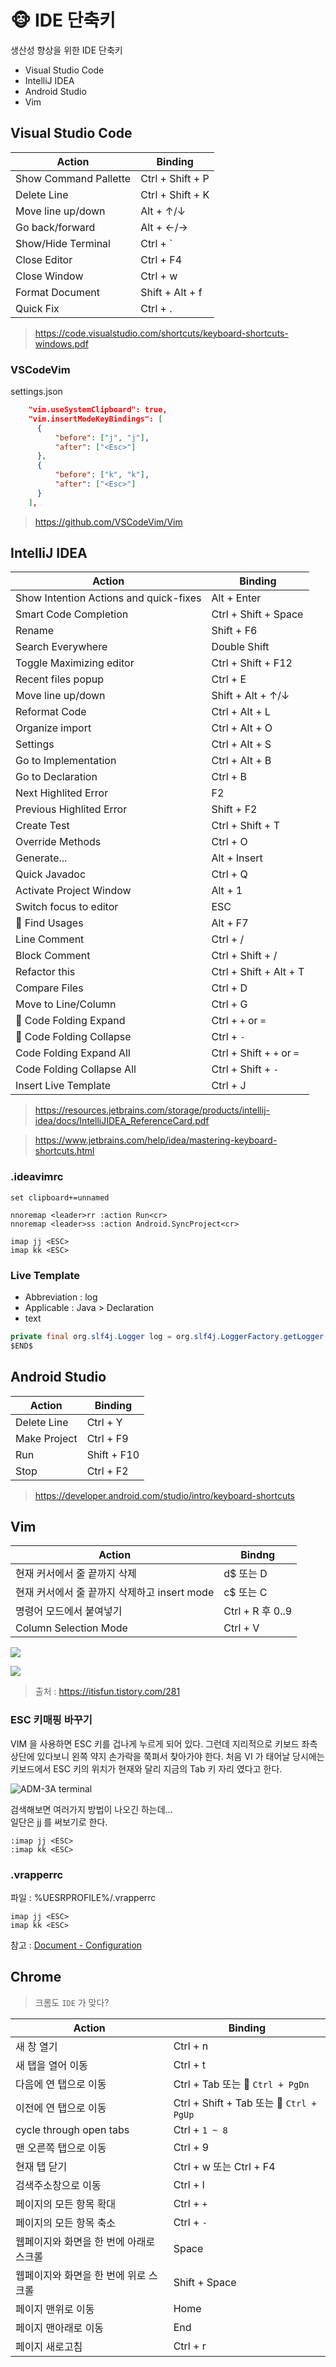 # 🐵 IDE 단축키

생산성 향상을 위한 IDE 단축키

* Visual Studio Code
* IntelliJ IDEA
* Android Studio
* Vim

## Visual Studio Code

Action | Binding
--- | ---
Show Command Pallette | Ctrl + Shift + P
Delete Line | Ctrl + Shift + K | 
Move line up/down | Alt + ↑/↓ | 
Go back/forward | Alt + ←/→ | 
Show/Hide Terminal | Ctrl + ` | 
Close Editor | Ctrl + F4 | 
Close Window | Ctrl + w | 
Format Document | Shift + Alt + f |
Quick Fix | Ctrl + .|

> https://code.visualstudio.com/shortcuts/keyboard-shortcuts-windows.pdf

### VSCodeVim

settings.json

```json
    "vim.useSystemClipboard": true,
    "vim.insertModeKeyBindings": [
      {
          "before": ["j", "j"],
          "after": ["<Esc>"]
      },
      {
          "before": ["k", "k"],
          "after": ["<Esc>"]
      }
    ],
```
> https://github.com/VSCodeVim/Vim

## IntelliJ IDEA

Action | Binding
--- | ---
Show Intention Actions and quick-fixes | Alt + Enter
Smart Code Completion | Ctrl + Shift + Space
Rename | Shift + F6
Search Everywhere | Double Shift
Toggle Maximizing editor | Ctrl + Shift + F12
Recent files popup | Ctrl + E
Move line up/down | Shift + Alt + ↑/↓  
Reformat Code | Ctrl + Alt + L
Organize import | Ctrl + Alt + O
Settings | Ctrl + Alt + S
Go to Implementation | Ctrl + Alt + B
Go to Declaration | Ctrl + B
Next Highlited Error | F2
Previous Highlited Error | Shift + F2
Create Test | Ctrl + Shift + T
Override Methods | Ctrl + O
Generate... | Alt + Insert
Quick Javadoc | Ctrl + Q
Activate Project Window | Alt + 1
Switch focus to editor | ESC
🥝 Find Usages | Alt + F7
Line Comment | Ctrl + /
Block Comment | Ctrl + Shift + /
Refactor this | Ctrl + Shift + Alt + T
Compare Files | Ctrl + D
Move to Line/Column | Ctrl + G
🍄 Code Folding Expand | Ctrl + ```+``` or ```=```
🍄 Code Folding Collapse | Ctrl + ```-```
Code Folding Expand All | Ctrl + Shift + ```+``` or ```=```
Code Folding Collapse All | Ctrl + Shift + ```-```
Insert Live Template | Ctrl + J

> https://resources.jetbrains.com/storage/products/intellij-idea/docs/IntelliJIDEA_ReferenceCard.pdf

> https://www.jetbrains.com/help/idea/mastering-keyboard-shortcuts.html

### .ideavimrc

```
set clipboard+=unnamed

nnoremap <leader>rr :action Run<cr>
nnoremap <leader>ss :action Android.SyncProject<cr>

imap jj <ESC>
imap kk <ESC>

```

### Live Template

* Abbreviation : log
* Applicable : Java > Declaration
* text
```java
private final org.slf4j.Logger log = org.slf4j.LoggerFactory.getLogger( this.getClass() );
$END$
```

## Android Studio

Action | Binding | 
--- | ---
Delete Line | Ctrl + Y | 
Make Project | Ctrl + F9 | 
Run | Shift + F10 | 
Stop | Ctrl + F2 | 

> https://developer.android.com/studio/intro/keyboard-shortcuts

## Vim

Action | Bindng
--- | ---
현재 커서에서 줄 끝까지 삭제 | d$ 또는 D
현재 커서에서 줄 끝까지 삭제하고 insert mode | c$ 또는 C
명령어 모드에서 붙여넣기 | Ctrl + R 후 0..9
Column Selection Mode | Ctrl + V 

![](/assets/images/vim_shortcut.jpg)

![](/assets/images/vim_move_shortcut.jpg)

> 출처 : https://itisfun.tistory.com/281

### ESC 키매핑 바꾸기

VIM 을 사용하면 ESC 키를 겁나게 누르게 되어 있다.  그런데 지리적으로 키보드 좌측상단에 있다보니 왼쪽 약지 손가락을 쭉펴서 찾아가야 한다. 처음 VI 가 태어날 당시에는 키보드에서 ESC 키의 위치가 현재와 달리 지금의 Tab 키 자리 였다고 한다.

![ADM-3A terminal](https://upload.wikimedia.org/wikipedia/commons/thumb/a/a0/KB_Terminal_ADM3A.svg/1200px-KB_Terminal_ADM3A.svg.png)

검색해보면 여러가지 방법이 나오긴 하는데...  
일단은 jj 를 써보기로 한다.

```
:imap jj <ESC>
:imap kk <ESC>
```

### .vrapperrc

파일 : %UESRPROFILE%/.vrapperrc

```
imap jj <ESC>
imap kk <ESC>
```

참고 : [Document - Configuration](http://vrapper.sourceforge.net/documentation/?topic=configuration)

## Chrome

> 크롬도 `IDE` 가 맞다?

Action | Binding
--- | ---
새 창 열기 | Ctrl + n
새 탭을 열어 이동 | Ctrl + t
다음에 연 탭으로 이동 | Ctrl + Tab 또는 🍄 `Ctrl + PgDn`
이전에 연 탭으로 이동 | Ctrl + Shift + Tab 또는 🍄 `Ctrl + PgUp`
cycle through open tabs | Ctrl + `1 ~ 8`
맨 오른쪽 탭으로 이동 | Ctrl + 9
현재 탭 닫기 | Ctrl + w 또는 Ctrl + F4
검색주소창으로 이동 | Ctrl + l
페이지의 모든 항목 확대 | Ctrl + `+`
페이지의 모든 항목 축소 | Ctrl + `-`
웹페이지와 화면을 한 번에 아래로 스크롤 | Space
웹페이지와 화면을 한 번에 위로 스크롤 | Shift + Space
페이지 맨위로 이동 | Home
페이지 맨아래로 이동 | End
페이지 새로고침 | Ctrl + r

